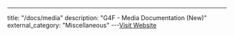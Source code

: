 ---
title: "/docs/media"
description: "G4F - Media Documentation  (New)"
external_category: "Miscellaneous"
---[Visit Website](https://github.com/gpt4free/gpt4free.github.io/media.md)

